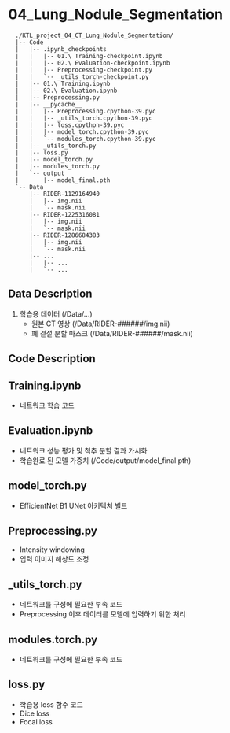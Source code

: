 # 04_Lung_Nodule_Segmentation

      ./KTL_project_04_CT_Lung_Nodule_Segmentation/
      |-- Code
      |   |-- .ipynb_checkpoints
      |   |   |-- 01.\ Training-checkpoint.ipynb
      |   |   |-- 02.\ Evaluation-checkpoint.ipynb
      |   |   |-- Preprocessing-checkpoint.py
      |   |   `-- _utils_torch-checkpoint.py
      |   |-- 01.\ Training.ipynb
      |   |-- 02.\ Evaluation.ipynb
      |   |-- Preprocessing.py
      |   |-- __pycache__
      |   |   |-- Preprocessing.cpython-39.pyc
      |   |   |-- _utils_torch.cpython-39.pyc
      |   |   |-- loss.cpython-39.pyc
      |   |   |-- model_torch.cpython-39.pyc
      |   |   `-- modules_torch.cpython-39.pyc
      |   |-- _utils_torch.py
      |   |-- loss.py
      |   |-- model_torch.py
      |   |-- modules_torch.py
      |   `-- output
      |       |-- model_final.pth
      `-- Data
          |-- RIDER-1129164940
          |   |-- img.nii
          |   `-- mask.nii
          |-- RIDER-1225316081
          |   |-- img.nii
          |   `-- mask.nii
          |-- RIDER-1286684383
          |   |-- img.nii
          |   `-- mask.nii
          |-- ...
          |   |-- ...
          |   `-- ...


## Data Description
1. 학습용 데이터 (/Data/...)
   - 원본 CT 영상 (/Data/RIDER-######/img.nii)
   - 폐 결절 분할 마스크 (/Data/RIDER-######/mask.nii)

## Code Description
## Training.ipynb
  - 네트워크 학습 코드
## Evaluation.ipynb
  - 네트워크 성능 평가 및 척추 분할 결과 가시화
  - 학습완료 된 모델 가중치 (/Code/output/model_final.pth)
## model_torch.py
  - EfficientNet B1 UNet 아키텍쳐 빌드
## Preprocessing.py
  - Intensity windowing
  - 입력 이미지 해상도 조정
## _utils_torch.py
  - 네트워크를 구성에 필요한 부속 코드
  - Preprocessing 이후 데이터를 모델에 입력하기 위한 처리
## modules.torch.py
  - 네트워크를 구성에 필요한 부속 코드
## loss.py
  - 학습용 loss 함수 코드
  - Dice loss
  - Focal loss
